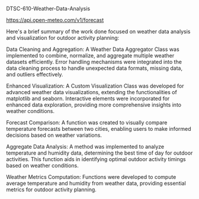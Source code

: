DTSC-610-Weather-Data-Analysis

https://api.open-meteo.com/v1/forecast

Here's a brief summary of the work done focused on weather data analysis and visualization for outdoor activity planning:

Data Cleaning and Aggregation: A Weather Data Aggregator Class was implemented to combine, normalize, and aggregate multiple weather datasets efficiently. Error handling mechanisms were integrated into the data cleaning process to handle unexpected data formats, missing data, and outliers effectively.

Enhanced Visualization: A Custom Visualization Class was developed for advanced weather data visualizations, extending the functionalities of matplotlib and seaborn. Interactive elements were incorporated for enhanced data exploration, providing more comprehensive insights into weather conditions.

Forecast Comparison: A function was created to visually compare temperature forecasts between two cities, enabling users to make informed decisions based on weather variations.

Aggregate Data Analysis: A method was implemented to analyze temperature and humidity data, determining the best time of day for outdoor activities. This function aids in identifying optimal outdoor activity timings based on weather conditions.

Weather Metrics Computation: Functions were developed to compute average temperature and humidity from weather data, providing essential metrics for outdoor activity planning.
